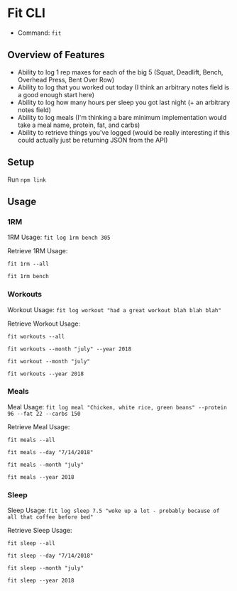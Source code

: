 # Fit CLI

- Command: `fit`

## Overview of Features

- Ability to log 1 rep maxes for each of the big 5 (Squat, Deadlift, Bench, Overhead Press, Bent Over Row)
- Ability to log that you worked out today (I think an arbitrary notes field is a good enough start here)
- Ability to log how many hours per sleep you got last night (+ an arbitrary notes field)
- Ability to log meals (I'm thinking a bare minimum implementation would take a meal name, protein, fat, and carbs)
- Ability to retrieve things you've logged (would be really interesting if this could actually just be returning JSON from the API)

## Setup
Run `npm link`

## Usage

### 1RM

1RM Usage: `fit log 1rm bench 305`

Retrieve 1RM Usage:

`fit 1rm --all`

`fit 1rm bench`

### Workouts

Workout Usage: `fit log workout "had a great workout blah blah blah"`

Retrieve Workout Usage:

`fit workouts --all`

`fit workouts --month "july" --year 2018`

`fit workout --month "july"`

`fit workouts --year 2018`

### Meals

Meal Usage: `fit log meal "Chicken, white rice, green beans" --protein 96 --fat 22 --carbs 150`

Retrieve Meal Usage:

`fit meals --all`

`fit meals --day "7/14/2018"`

`fit meals --month "july"`

`fit meals --year 2018`


### Sleep

Sleep Usage: `fit log sleep 7.5 "woke up a lot - probably because of all that coffee before bed"`

Retrieve Sleep Usage:

`fit sleep --all`

`fit sleep --day "7/14/2018"`

`fit sleep --month "july"`

`fit sleep --year 2018`
